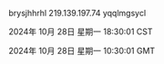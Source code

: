brysjhhrhl 219.139.197.74 yqqlmgsycl

2024年 10月 28日 星期一 18:30:01 CST

2024年 10月 28日 星期一 10:30:01 GMT

